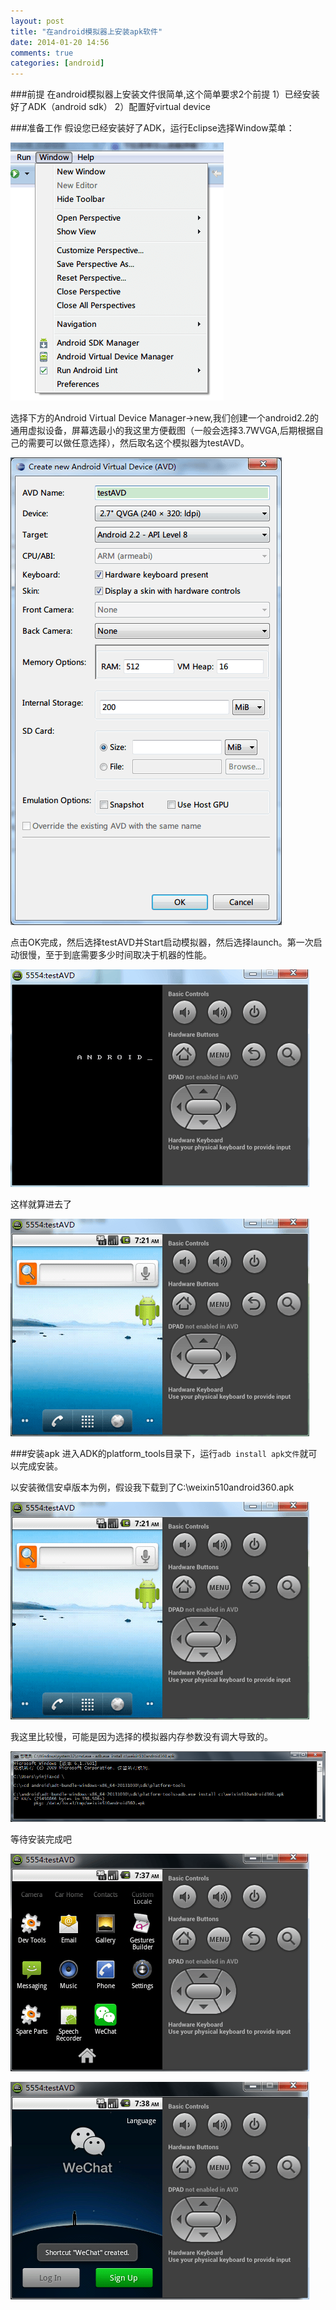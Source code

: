 ```yaml
---
layout: post
title: "在android模拟器上安装apk软件"
date: 2014-01-20 14:56
comments: true
categories: [android]
---
```

###前提
在android模拟器上安装文件很简单,这个简单要求2个前提
1）已经安装好了ADK（android sdk）
2）配置好virtual device

<!-- more -->

###准备工作
假设您已经安装好了ADK，运行Eclipse选择Window菜单： 

![Alt text](/images/evoup/android_emulator_install_apk_first.png)

选择下方的Android Virtual Device Manager->new,我们创建一个android2.2的通用虚拟设备，屏幕选最小的我这里方便截图（一般会选择3.7WVGA,后期根据自己的需要可以做任意选择），然后取名这个模拟器为testAVD。

![Alt text](/images/evoup/android_emulator_create_new_one.png)

点击OK完成，然后选择testAVD并Start启动模拟器，然后选择launch。第一次启动很慢，至于到底需要多少时间取决于机器的性能。

![Alt text](/images/evoup/android_emulator_starting.png)

这样就算进去了

![Alt text](/images/evoup/android_emulator_entered.png)

###安装apk
进入ADK的platform_tools目录下，运行` adb install apk文件 `就可以完成安装。

以安装微信安卓版本为例，假设我下载到了C:\weixin510android360.apk

![Alt text](/images/evoup/android_emulator_entered.png)

我这里比较慢，可能是因为选择的模拟器内存参数没有调大导致的。

![Alt text](/images/evoup/android_emulator_install_apk.png)

等待安装完成吧

![Alt text](/images/evoup/android_emulator_install_apk_done.png)

![Alt text](/images/evoup/android_emulator_install_apk_done2.png)

